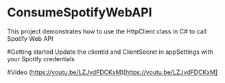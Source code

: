 # ConsumeSpotifyWebAPI
This project demonstrates how to use the HttpClient class in C# to call Spotify Web API

#Getting started
Update the clientId and ClientSecret in appSettings with your Spotify credentials

#Video
(https://youtu.be/LZJvdFDCKxM)[https://youtu.be/LZJvdFDCKxM]
